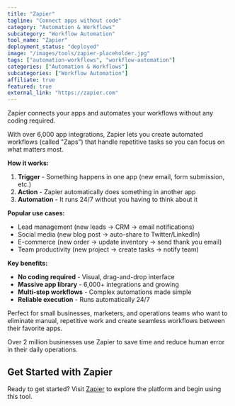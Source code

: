 ```yaml
---
title: "Zapier"
tagline: "Connect apps without code"
category: "Automation & Workflows"
subcategory: "Workflow Automation"
tool_name: "Zapier"
deployment_status: "deployed"
image: "/images/tools/zapier-placeholder.jpg"
tags: ["automation-workflows", "workflow-automation"]
categories: ["Automation & Workflows"]
subcategories: ["Workflow Automation"]
affiliate: true
featured: true
external_link: "https://zapier.com"
---
```

Zapier connects your apps and automates your workflows without any coding required.

With over 6,000 app integrations, Zapier lets you create automated workflows (called "Zaps") that handle repetitive tasks so you can focus on what matters most.

**How it works:**
1. **Trigger** - Something happens in one app (new email, form submission, etc.)
2. **Action** - Zapier automatically does something in another app
3. **Automation** - It runs 24/7 without you having to think about it

**Popular use cases:**
- Lead management (new leads → CRM → email notifications)
- Social media (new blog post → auto-share to Twitter/LinkedIn)
- E-commerce (new order → update inventory → send thank you email)
- Team productivity (new project → create tasks → notify team)

**Key benefits:**
- **No coding required** - Visual, drag-and-drop interface
- **Massive app library** - 6,000+ integrations and growing
- **Multi-step workflows** - Complex automations made simple
- **Reliable execution** - Runs automatically 24/7

Perfect for small businesses, marketers, and operations teams who want to eliminate manual, repetitive work and create seamless workflows between their favorite apps.

Over 2 million businesses use Zapier to save time and reduce human error in their daily operations.

## Get Started with Zapier

Ready to get started? Visit [Zapier](https://zapier.com) to explore the platform and begin using this tool.